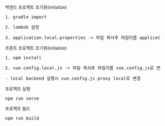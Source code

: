 백엔드 프로젝트 초기화(initialize)
<pre>1. gradle import</pre>
<pre>2. lombok 설정</pre>
<pre>3. application.local.properties -> 파일 복사후 파일이름 application.properties로 변경</pre>


프론트 프로젝트 초기화(initialize)
<pre>1. npm install</pre>
<pre>2. vue.config.local.js -> 파일 복사후 파일이름 vue.config.js로 변경</pre>
<pre>- local backend 실행시 vue.config.js proxy local로 변경</pre>

프로젝트 실행
<pre>npm run serve</pre>

프로젝트 빌드
<pre>npm run build</pre>
